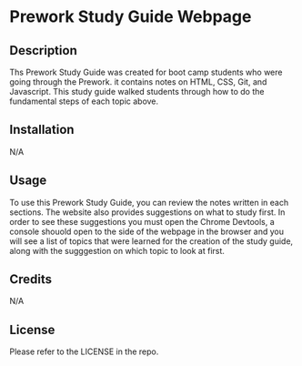 # Prework Study Guide Webpage 

## Description

Ths Prework Study Guide was created for boot camp students who were going through the Prework. it contains notes on HTML, CSS, Git, and Javascript. This study guide walked students through how to do the fundamental steps of each topic above. 

## Installation

N/A

## Usage

To use this Prework Study Guide, you can review the notes written in each sections. The website also provides suggestions on what to study first. In order to see these suggestions you must open the Chrome Devtools, a console shouold open to the side of the webpage in the browser and you will see a list of topics that were learned for the creation of the study guide, along with the sugggestion on which topic to look at first.   

## Credits

N/A

## License

Please refer to the LICENSE in the repo.

